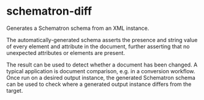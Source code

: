 schematron-diff
===============

Generates a Schematron schema from an XML instance.

The automatically-generated schema asserts the presence and string
value of every element and attribute in the document, further asserting that no
unexpected attributes or elements are present.

The result can be used to detect whether a document has been changed.
A typical application is document comparison, e.g. in a conversion 
workflow. Once run on a desired output instance, the generated Schematron schema can 
be used to check where a generated output instance differs from the target.
